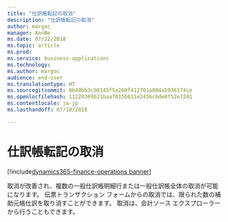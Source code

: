 ```yaml
---
title: "仕訳帳転記の取消"
description: "仕訳帳転記の取消"
author: margoc
manager: AnnBe
ms.date: 07/22/2018
ms.topic: article
ms.prod: 
ms.service: business-applications
ms.technology: 
ms.author: margoc
audience: end-user
ms.translationtype: HT
ms.sourcegitcommit: 0b40bb3c98145f5a260f412701a884a5936174ce
ms.openlocfilehash: 11220369b11baa7015b631e2456cbde8f52e7241
ms.contentlocale: ja-jp
ms.lasthandoff: 07/18/2018

---
```

#  <a name="reverse-journal-posting"></a>仕訳帳転記の取消

[!include[dynamics365-finance-operations banner](../includes/dynamics365-finance-operations.md)]



取消が改善され、複数の一般仕訳帳明細行または一般仕訳帳全体の取消が可能になります。 伝票トランザクション フォームからの取消では、限られた数の補助元帳仕訳を取り消すことができます。 取消は、会計ソース エクスプローラーから行うこともできます。
